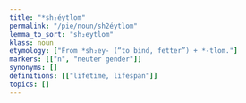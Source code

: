 ```yaml
---
title: "*sh₂éytlom"
permalink: "/pie/noun/sh2éytlom"
lemma_to_sort: "sh₂eytlom"
klass: noun
etymology: ["From *sh₂ey- (“to bind, fetter”) +‎ *-tlom."]
markers: [["n", "neuter gender"]]
synonyms: []
definitions: [["lifetime, lifespan"]]
topics: []
---
```

